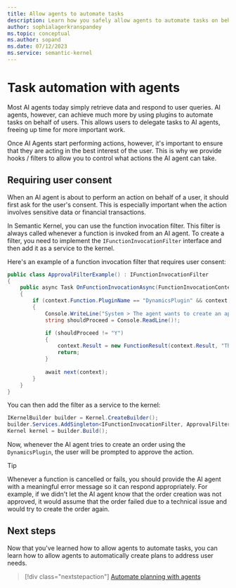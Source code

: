 ```yaml
---
title: Allow agents to automate tasks
description: Learn how you safely allow agents to automate tasks on behalf of users in Semantic Kernel.
author: sophialagerkranspandey
ms.topic: conceptual
ms.author: sopand
ms.date: 07/12/2023
ms.service: semantic-kernel
---
```


# Task automation with agents

Most AI agents today simply retrieve data and respond to user queries. AI agents, however, can achieve much more by using plugins to automate tasks on behalf of users. This allows users to delegate tasks to AI agents, freeing up time for more important work.

Once AI Agents start performing actions, however, it's important to ensure that they are acting in the best interest of the user. This is why we provide hooks / filters to allow you to control what actions the AI agent can take.

## Requiring user consent

When an AI agent is about to perform an action on behalf of a user, it should first ask for the user's consent. This is especially important when the action involves sensitive data or financial transactions.

In Semantic Kernel, you can use the function invocation filter. This filter is always called whenever a function is invoked from an AI agent. To create a filter, you need to implement the `IFunctionInvocationFilter` interface and then add it as a service to the kernel.

Here's an example of a function invocation filter that requires user consent:

```csharp
public class ApprovalFilterExample() : IFunctionInvocationFilter
{
    public async Task OnFunctionInvocationAsync(FunctionInvocationContext context, Func<FunctionInvocationContext, Task> next)
    {
        if (context.Function.PluginName == "DynamicsPlugin" && context.Function.Name == "create_order")
        {
            Console.WriteLine("System > The agent wants to create an approval, do you want to proceed? (Y/N)");
            string shouldProceed = Console.ReadLine()!;

            if (shouldProceed != "Y")
            {
                context.Result = new FunctionResult(context.Result, "The order creation was not approved by the user");
                return;
            }
            
            await next(context);
        }
    }
}
```

You can then add the filter as a service to the kernel:

```csharp
IKernelBuilder builder = Kernel.CreateBuilder();
builder.Services.AddSingleton<IFunctionInvocationFilter, ApprovalFilterExample>();
Kernel kernel = builder.Build();
```

Now, whenever the AI agent tries to create an order using the `DynamicsPlugin`, the user will be prompted to approve the action.

> [!TIP]
> Whenever a function is cancelled or fails, you should provide the AI agent with a meaningful error message so it can respond appropriately. For example, if we didn't let the AI agent know that the order creation was not approved, it would assume that the order failed due to a technical issue and would try to create the order again.

## Next steps

Now that you've learned how to allow agents to automate tasks, you can learn how to allow agents to automatically create plans to address user needs.

> [!div class="nextstepaction"]
> [Automate planning with agents](../planning.md)
